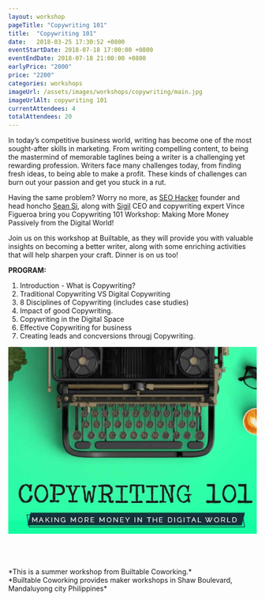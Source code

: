 ```yaml
---
layout: workshop
pageTitle: "Copywriting 101"
title:  "Copywriting 101"
date:   2018-03-25 17:30:52 +0800
eventStartDate: 2018-07-18 17:00:00 +0800
eventEndDate: 2018-07-18 21:00:00 +0800
earlyPrice: "2000"
price: "2200"
categories: workshops
imageUrl: /assets/images/workshops/copywriting/main.jpg
imageUrlAlt: copywriting 101
currentAttendees: 4
totalAttendees: 20
---
```


In today’s competitive business world, writing has become one of the most sought-after skills in marketing. From writing compelling content, to being the mastermind of memorable taglines being a writer is a challenging yet rewarding profession. Writers face many challenges today, from finding fresh ideas, to being able to make a profit. These kinds of challenges can burn out your passion and get you stuck in a rut.

Having the same problem? Worry no more, as [SEO Hacker](https://seo-hacker.net) founder and head honcho [Sean Si](https://seansi.org/), along with [Sigil](https://sigilbrand.com/) CEO and copywriting expert Vince Figueroa bring you Copywriting 101 Workshop: Making More Money Passively from the Digital World!

Join us on this workshop at Builtable, as they will provide you with valuable insights on becoming a better writer, along with some enriching activities that will help sharpen your craft. Dinner is on us too!


**PROGRAM:**

1. Introduction - What is Copywriting? 
2. Traditional Copywriting VS Digital Copywriting 
3. 8 Disciplines of Copywriting (includes case studies) 
4. Impact of good Copywriting. 
5. Copywriting in the Digital Space
6. Effective Copywriting for business
7. Creating leads and concversions througj Copywriting. 

![Copywriting with keyboard](/assets/images/workshops/copywriting/copywriting-1.jpg "copywriting with keyboard")

<br>
<br>
<br>
*This is a summer workshop from Builtable Coworking.*
<br>
*Builtable Coworking provides maker workshops in Shaw Boulevard, Mandaluyong city Philippines* 